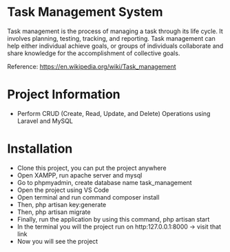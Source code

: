 # Task Management System

Task management is the process of managing a task through its life cycle. It involves planning, testing, tracking, and reporting. Task management can help either individual achieve goals, or groups of individuals collaborate and share knowledge for the accomplishment of collective goals.

Reference: https://en.wikipedia.org/wiki/Task_management

# Project Information

- Perform CRUD (Create, Read, Update, and Delete) Operations using Laravel and MySQL

# Installation
- Clone this project, you can put the project anywhere
- Open XAMPP, run apache server and mysql
- Go to phpmyadmin, create database name task_management
- Open the project using VS Code
- Open terminal and run command composer install
- Then, php artisan key:generate
- Then, php artisan migrate
- Finally, run the application by using this command, php artisan start
- In the terminal you will the project run on http:127.0.0.1:8000 -> visit that link
- Now you will see the project

